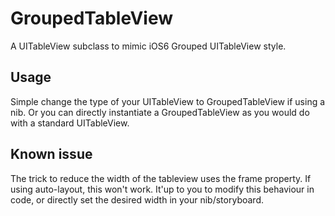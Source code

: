 GroupedTableView
================

A UITableView subclass to mimic iOS6 Grouped UITableView style.

## Usage
Simple change the type of your UITableView to GroupedTableView if using a nib. Or you can directly instantiate a GroupedTableView as you would do with a standard UITableView.

## Known issue
The trick to reduce the width of the tableview uses the frame property. If using auto-layout, this won't work. It'up to you to modify this behaviour in code, or directly set the desired width in your nib/storyboard.
